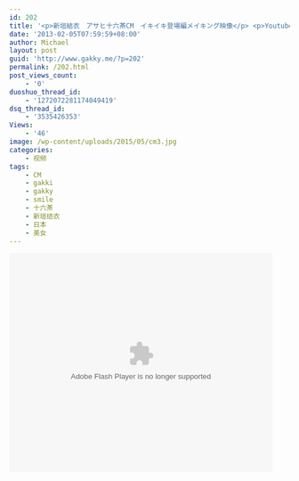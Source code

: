 ```yaml
---
id: 202
title: '<p>新垣結衣　アサヒ十六茶CM　イキイキ登場編メイキング映像</p> <p>Youtube:<a href="http://www.youtube.com/watch?v=HwaLtXD2r34" target="_blank">http://www.youtube.com/watch?v=HwaLtXD2r34</a></p>'
date: '2013-02-05T07:59:59+08:00'
author: Michael
layout: post
guid: 'http://www.gakky.me/?p=202'
permalink: /202.html
post_views_count:
    - '0'
duoshuo_thread_id:
    - '1272072281174049419'
dsq_thread_id:
    - '3535426353'
Views:
    - '46'
image: /wp-content/uploads/2015/05/cm3.jpg
categories:
    - 视频
tags:
    - CM
    - gakki
    - gakky
    - smile
    - 十六茶
    - 新垣结衣
    - 日本
    - 美女
---
```


<object height="394" width="473"><param name="allowscriptaccess" value="sameDomain"></param><param name="wmode" value="transparent"></param><param name="movie" value="http://player.youku.com/player.php/sid/127866836/v.swf"></param><param name="allowfullscreen" value="true"></param><embed allowfullscreen="true" allowscriptaccess="sameDomain" height="394" src="http://player.youku.com/player.php/sid/127866836/v.swf" type="application/x-shockwave-flash" width="473" wmode="transparent"></embed></object>